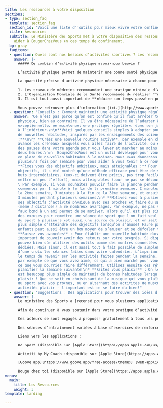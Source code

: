 ```yaml
---
title: Les ressources à votre disposition
sections:
- type: section_faq
  template: section_faq
  section_id: 'Voici une liste d''outils pour mieux vivre votre confinement '
  title: Ressources
  subtitle: Le Ministère des Sports met à votre disposition des ressources pour vous
    aider à BougerChezVous en ces temps de confinement.
  bg: gray
  faqitems:
  - question: Quels sont nos besoins d'activités sportives ? Les recommendations
    answer: |-
      ##### De combien d’activité physique avons-nous besoin ?

      L’activité physique permet de maintenir une bonne santé physique et mentale.

      La quantité précise d’activité physique nécessaire à chacun pour se sentir bien dépend évidemment de son âge, métabolisme, de ses habitudes sportives et de son état de santé, mais trois recommandations principales sont à garder en tête :

      1. Les travaux de médecins recommandent une pratique minimale d’activité physique dynamique, correspondant à **1 heure par jour pour les enfants et les adolescents**, et à **30 minutes par jour pour les adultes**.
      2. L’Organisation Mondiale de la Santé recommande de réaliser **au moins deux fois par semaine des activités variées** qui renforcent les muscles et améliorent la souplesse et l’équilibre.
      3. Il est tout aussi important de **réduire son temps passé en position assise ou allongée**, et de rompre les périodes prolongées passées en position assise par **quelques minutes de marche et d’étirements au minimum toutes les 2 heures**.

      Vous pouvez retrouver plus d'information [ici.](http://www.sports.gouv.fr/accueil-du-site/actualites/article/coronavirus-covid-19-avec-le-ministere-des-sports-faire-du-sport-chez-soi-c-est)
  - question: 'Conseils : Comment maintenir une activité physique régulière ?'
    answer: "Ce n’est pas parce qu’on est confiné qu’il faut arrêter toute activité
      physique, bien au contraire. Il va être nécessaire de l’adapter à cette situation
      exceptionnelle, en maintenant une pratique régulière, dans son jardin comme
      à l’intérieur.\n\n**Voici quelques conseils simples à adopter pour développer
      de nouvelles habitudes, inspirés par les enseignements des sciences comportementales
      :**\n\n* **Créez une nouvelle routine active**, par exemple en choisissant en
      avance les créneaux auxquels vous allez faire de l’activité, ou en ajoutant
      des pauses dans votre agenda pour vous lever et marcher au moins toutes les
      deux heures.\n\n  BougezChezVous est un outil développé pour vous aider à mettre
      en place de nouvelles habitudes à la maison. Nous vous donnerons donc des tuyaux
      plusieurs fois par semaine pour vous aider à vous tenir à ce nouveau rythme!\n*
      **Fixez vous des objectifs ambitieux, mais atteignables :** Pour atteindre ces
      objectifs, il a été montré qu’une méthode efficace peut être de se fixer des
      buts intermédiaires. Ceux-ci doivent être précis, pas trop faciles (il faut
      mettre un peu d’effort), mais atteignables (pour ne pas se décourager).\n\n
      \ Par exemple, si vous souhaitez pouvoir faire la planche pendant 3 minutes,
      commencez par 1 minute à la fin de la première semaine, 2 minutes à la fin de
      la 2ème semaine, 3 minutes à la fin de la 3ème semaine, et ensuite maintenez
      3 minutes pendant plusieurs semaines.\n* **Motivez vous à plusieurs** : Partager
      ses objectifs d’activité physique avec ses proches et faire du sport ensemble
      (même à distance!) a de nombreux avantages. Par exemple, ne pas vouloir faire
      faux bond à un ami permet de se motiver, alors qu’il est plus simple de trouver
      des excuses pour remettre une séance de sport que l’on fait seul. \n\n  Faire
      du sport à plusieurs est aussi une source de plaisir, et on sait qu’il est beaucoup
      plus simple d’atteindre des objectifs lorsqu’on s’amuse! Faire participer vos
      enfants peut aussi être un bon moyen de s’amuser et se défouler tous ensemble.\n*
      **Suivez vos avancées** : Pour établir une nouvelle habitude durable, il est
      important de pouvoir avoir des retours sur votre progrès. Si disponible, vous
      pouvez bien sûr utiliser des outils comme des montres connectées ou des applications
      dédiées. Mais sinon, il est aussi tout à fait possible de simplement marquer
      d’une croix les séances faites dans votre calendrier. L’important est de prendre
      le temps de revenir sur les activités faites pendant la semaine, de vous demander
      par exemple ce que vous avez aimé, ce qui a bien marché pour vous motiver, ou
      ce que vous pourriez faire différemment. Utilisez ensuite ces réflexions pour
      planifier la semaine suivante!\n* **Faites vous plaisir** : On le répète, il
      est beaucoup plus simple de maintenir de bonnes habitudes lorsqu’on prend du
      plaisir ! Que ce soit en choisissant de la musique qui vous plaît, en faisant
      du sport avec vos proches, ou en alternant des activités de musculation et des
      activités plaisir - l’important est de se faire du bien!"
  - question: 'Suggestions : Des applications pour trouver des idées d’activités'
    answer: |-
      Le ministère des Sports a [recensé pour vous plusieurs applications offrant des suggestions d’exercices et d’activités](http://sports.gouv.fr/IMG/pdf/appsportliste-2.pdf), répondant à vos différentes attentes : Me détendre, Me défouler, Me muscler, Faire attention à son poids, Activités adaptées aux personnes en situation de handicap, Activités rapides pour les pressés, ou Activités en famille.

      Afin de continuer à vous soutenir dans votre pratique d’activité physique, le ministère a également accordé son haut patronage aux plateformes numériques Be Sport, My Coach , Goove.app et BougeChezToi dont les contenus correspondent à des critères de qualité vérifiés par l’Observatoire national de l’activité physique et de la sédentarité (ONAPS).

      Ces acteurs se sont engagés à proposer gratuitement à tous les publics leurs supports conçus par des professionnels du sport, de la santé et de l’activité physique adaptée.

      Des séances d’entraînement variées à base d’exercices de renforcement musculaire, stretching et mouvements fondamentaux sont notamment proposées en accès libre sur les différentes plateformes (mobile, tablette et ordinateur).

      Liens vers les applications :

      Be Sport (disponible sur [Apple Store](https://apps.apple.com/us/app/be-sport/id1104216922) et [Google Play](https://play.google.com/store/apps/details?id=com.besport.www.mobile&hl=en_GB))

      Activiti by My Coach (disponible sur [Apple Store](https://apps.apple.com/fr/app/activiti-x-mycoach/id1503192846) et [Google Play](https://play.google.com/store/apps/details?id=com.mycoachsport.activiti&hl=en_US))

      [Goove app](https://www.goove.app/free-access/themes) (web-application disponible sans téléchargement)

      Bouge chez toi (disponible sur [Apple Store](https://apps.apple.com/us/app/bougecheztoi/id1504279693?ign-mpt=uo%3D2))
menus:
  main:
    title: Les Ressources
    weight: 3
template: landing

---
```

